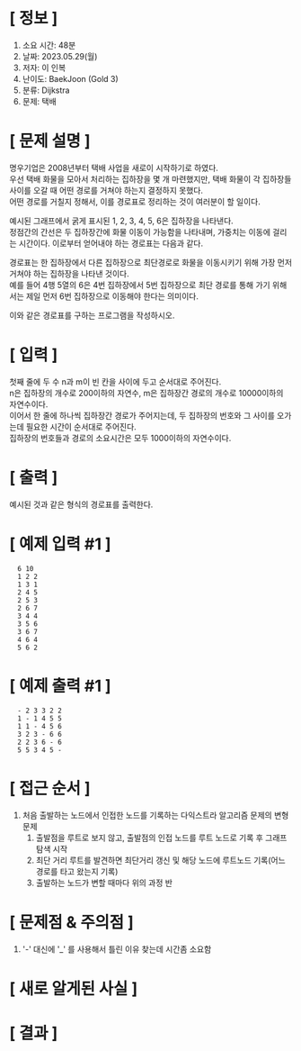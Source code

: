 # **[ 정보 ]**
1. 소요 시간: 48분
2. 날짜: 2023.05.29(월)
3. 저자: 이 인복
4. 난이도: BaekJoon (Gold 3)
5. 분류: Dijkstra
6. 문제: 택배

# **[ 문제 설명 ]**
명우기업은 2008년부터 택배 사업을 새로이 시작하기로 하였다.   
우선 택배 화물을 모아서 처리하는 집하장을 몇 개 마련했지만, 택배 화물이 각 집하장들 사이를 오갈 때 어떤 경로를 거쳐야 하는지 결정하지 못했다.  
어떤 경로를 거칠지 정해서, 이를 경로표로 정리하는 것이 여러분이 할 일이다.


예시된 그래프에서 굵게 표시된 1, 2, 3, 4, 5, 6은 집하장을 나타낸다.  
정점간의 간선은 두 집하장간에 화물 이동이 가능함을 나타내며, 가중치는 이동에 걸리는 시간이다. 이로부터 얻어내야 하는 경로표는 다음과 같다.


경로표는 한 집하장에서 다른 집하장으로 최단경로로 화물을 이동시키기 위해 가장 먼저 거쳐야 하는 집하장을 나타낸 것이다.   
예를 들어 4행 5열의 6은 4번 집하장에서 5번 집하장으로 최단 경로를 통해 가기 위해서는 제일 먼저 6번 집하장으로 이동해야 한다는 의미이다.

이와 같은 경로표를 구하는 프로그램을 작성하시오.

# **[ 입력 ]**
첫째 줄에 두 수 n과 m이 빈 칸을 사이에 두고 순서대로 주어진다.   
n은 집하장의 개수로 200이하의 자연수, m은 집하장간 경로의 개수로 10000이하의 자연수이다.   
이어서 한 줄에 하나씩 집하장간 경로가 주어지는데, 두 집하장의 번호와 그 사이를 오가는데 필요한 시간이 순서대로 주어진다.   
집하장의 번호들과 경로의 소요시간은 모두 1000이하의 자연수이다.

# **[ 출력 ]**
예시된 것과 같은 형식의 경로표를 출력한다.

# **[ 예제 입력 #1 ]**
      6 10
      1 2 2
      1 3 1
      2 4 5
      2 5 3
      2 6 7
      3 4 4
      3 5 6
      3 6 7
      4 6 4
      5 6 2

# **[ 예제 출력 #1 ]**
      - 2 3 3 2 2
      1 - 1 4 5 5
      1 1 - 4 5 6
      3 2 3 - 6 6
      2 2 3 6 - 6
      5 5 3 4 5 -

# **[ 접근 순서 ]**
1. 처음 출발하는 노드에서 인접한 노드를 기록하는 다익스트라 알고리즘 문제의 변형 문제
   1. 출발점을 루트로 보지 않고, 출발점의 인접 노드를 루트 노드로 기록 후 그래프 탐색 시작
   2. 최단 거리 루트를 발견하면 최단거리 갱신 및 해당 노드에 루트노드 기록(어느 경로를 타고 왔는지 기록)
   3. 출발하는 노드가 변할 때마다 위의 과정 반

# **[ 문제점 & 주의점 ]**
1. '-' 대신에 '_' 를 사용해서 틀린 이유 찾는데 시간좀 소요함 

# **[ 새로 알게된 사실 ]**

# **[ 결과 ]**
